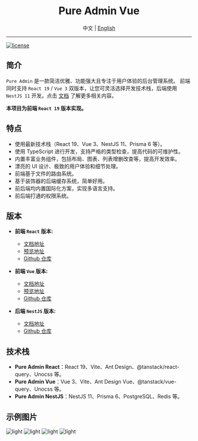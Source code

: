 <div align="center">
  <h1>Pure Admin Vue</h1>
  <span>中文 | <a href="./README.en_US.md">English</a></span>
</div>

---

[![license](https://img.shields.io/badge/license-MIT-green.svg)](./LICENSE)

## 简介

`Pure Admin` 是一款简洁优雅、功能强大且专注于用户体验的后台管理系统。 前端同时支持 `React 19` / `Vue 3` 双版本，让您可灵活选择开发技术栈，后端使用 `NestJS 11` 开发。点击 [文档]() 了解更多相关内容。

**本项目为前端 `React 19` 版本实现。**

## 特点

- 使用最新技术栈（React 19、Vue 3、NestJS 11、Prisma 6 等）。
- 使用 TypeScript 进行开发，支持严格的类型检查，提高代码的可维护性。
- 内置丰富业务组件，包括布局、图表、列表增删改查等，提高开发效率。
- 漂亮的 UI 设计、极致的用户体验和细节处理。
- 前端基于文件的路由系统。
- 基于装饰器的后端缓存系统，简单好用。
- 前后端均内置国际化方案，实现多语言支持。
- 前后端打通的权限系统。

## 版本

- **前端 `React` 版本:**

  - [文档地址](/pure-admin-react/quick-start)
  - [预览地址](https://github.com/sunhaoxiang)
  - [Github 仓库](https://github.com/sunhaoxiang/pure-admin-react)

- **前端 `Vue` 版本:**

  - [文档地址](/pure-admin-vue/quick-start)
  - [预览地址](https://github.com/sunhaoxiang)
  - [Github 仓库](https://github.com/sunhaoxiang/pure-admin-vue)

- **后端 `NestJS` 版本:**

  - [文档地址](/pure-admin-nestjs/quick-start)
  - [Github 仓库](https://github.com/sunhaoxiang/pure-admin-nestjs)

## 技术栈
- **Pure Admin React**：React 19、Vite、Ant Design、@tanstack/react-query、Unocss 等。
- **Pure Admin Vue**：Vue 3、Vite、Ant Design Vue、@tanstack/vue-query、Unocss 等。
- **Pure Admin NestJS**：NestJS 11、Prisma 6、PostgreSQL、Redis 等。

## 示例图片

![light](https://p.ipic.vip/wbw4rc.png)
![light](https://p.ipic.vip/wtvurq.png)
![light](https://p.ipic.vip/ahfuw3.png)
![light](https://p.ipic.vip/417pqw.png)
